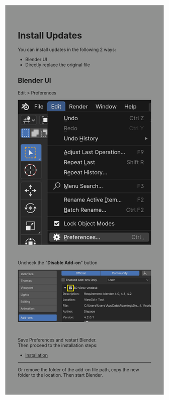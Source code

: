<div style="background-color: #909190; padding: 40px;">

# **Install Updates**

You can install updates in the following 2 ways:  
- Blender UI
- Directly replace the original file

## Blender UI
Edit > Preferences

![](./img/edit_pref.png)

<br/>

Uncheck the "**Disable Add-on**" button

![](./img/pref_addon.png)

<br/>

Save Preferences and restart Blender.  
Then proceed to the installation steps: 

- [Installation](./installation.md)

---

Or remove the folder of the add-on file path, copy the new folder to the location. Then start Blender.
